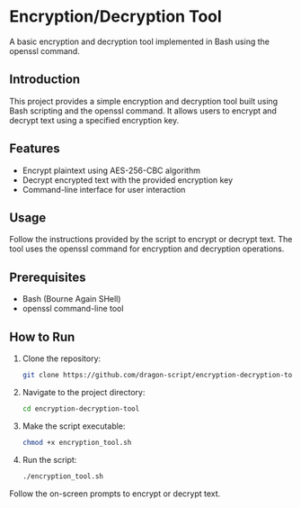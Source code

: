 # Encryption/Decryption Tool

A basic encryption and decryption tool implemented in Bash using the openssl command.

## Introduction

This project provides a simple encryption and decryption tool built using Bash scripting and the openssl command. It allows users to encrypt and decrypt text using a specified encryption key.

## Features

- Encrypt plaintext using AES-256-CBC algorithm
- Decrypt encrypted text with the provided encryption key
- Command-line interface for user interaction

## Usage

Follow the instructions provided by the script to encrypt or decrypt text. The tool uses the openssl command for encryption and decryption operations.

## Prerequisites

- Bash (Bourne Again SHell)
- openssl command-line tool

## How to Run

1. Clone the repository:

   ```bash
   git clone https://github.com/dragon-script/encryption-decryption-tool.git
   ```

2. Navigate to the project directory:

   ```bash
   cd encryption-decryption-tool
   ```

3. Make the script executable:

   ```bash
   chmod +x encryption_tool.sh
   ```

4. Run the script:

   ```bash
   ./encryption_tool.sh
   ```

Follow the on-screen prompts to encrypt or decrypt text.
